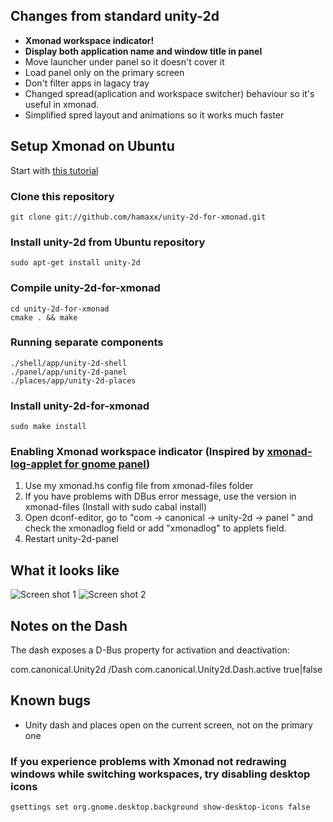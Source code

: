 ## Changes from standard unity-2d

* __Xmonad workspace indicator!__
* __Display both application name and window title in panel__
* Move launcher under panel so it doesn't cover it
* Load panel only on the primary screen
* Don't filter apps in lagacy tray
* Changed spread(aplication and workspace switcher) behaviour so it's useful in xmonad.
* Simplified spred layout and animations so it works much faster

## Setup Xmonad on Ubuntu

Start with [this tutorial](http://markhansen.co.nz/xmonad-ubuntu-oneiric/)

### Clone this repository

    git clone git://github.com/hamaxx/unity-2d-for-xmonad.git

### Install unity-2d from Ubuntu repository

    sudo apt-get install unity-2d

### Compile unity-2d-for-xmonad

    cd unity-2d-for-xmonad
    cmake . && make

### Running separate components

    ./shell/app/unity-2d-shell
    ./panel/app/unity-2d-panel
    ./places/app/unity-2d-places

### Install unity-2d-for-xmonad

    sudo make install

### Enabling Xmonad workspace indicator (Inspired by [xmonad-log-applet for gnome panel](http://uhsure.com/xmonad-log-applet.html))

1. Use my xmonad.hs config file from xmonad-files folder
2. If you have problems with DBus error message, use the version in xmonad-files (Install with sudo cabal install)
3. Open dconf-editor, go to "com -> canonical -> unity-2d -> panel " and check the xmonadlog field or add "xmonadlog" to applets field.
4. Restart unity-2d-panel

## What it looks like

![Screen shot 1](/hamaxx/unity-2d-for-xmonad/raw/master/docs/ss2.png)
![Screen shot 2](/hamaxx/unity-2d-for-xmonad/raw/master/docs/ss3.png)

## Notes on the Dash

The dash exposes a D-Bus property for activation and deactivation:

com.canonical.Unity2d /Dash com.canonical.Unity2d.Dash.active true|false

## Known bugs

* Unity dash and places open on the current screen, not on the primary one

### If you experience problems with Xmonad not redrawing windows while switching workspaces, try disabling desktop icons

    gsettings set org.gnome.desktop.background show-desktop-icons false
